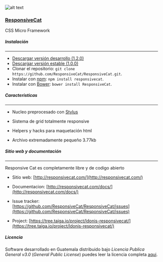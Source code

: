 ![alt text](http://img.ldonis.net/rcat/rcat-logo-notext-225.png "ResponsiveCat logo")

### [ResponsiveCat](http://responsivecat.com/)
CSS Micro Framework

##### Instalación
----------------
* [Descargar versión desarrollo (1.2.0)](https://github.com/ResponsiveCat/ResponsiveCat/archive/master.zip)
* [Descargar versión estable (1.0.0)](https://github.com/ResponsiveCat/ResponsiveCat/archive/1.0.0.zip)
* Clonar el repositorio: `git clone https://github.com/ResponsiveCat/ResponsiveCat.git`.
* Instalar con [npm](https://www.npmjs.com): `npm install responsivecat`.
* Instalar con [Bower](http://bower.io): `bower install ResponsiveCat`.

##### Caracteristicas
---------------

* Nucleo preprocesado con [Stylus](http://stylus-lang.com/)

* Sistema de grid totalmente responsive

* Helpers y hacks para maquetación html

* Archivo extremadamente pequeño 3.77kb

##### Sitio web y documentación
---------------

Responsive Cat es completamente libre y de codigo abierto

* Sitio web: [http://responsivecat.com/](http://responsivecat.com/)

* Documentacion: [http://responsivecat.com/docs/](http://responsivecat.com/docs/)

* Issue tracker: [https://github.com/ResponsiveCat/ResponsiveCat/issues](https://github.com/ResponsiveCat/ResponsiveCat/issues)

* Project: [https://tree.taiga.io/project/ldonis-responsivecat/](https://tree.taiga.io/project/ldonis-responsivecat/)

##### Licencia

Software desarrollado en Guatemala distribuido bajo *Licencia Publica General v3.0* (*General Public License*)  puedes leer la licencia completa [aqui](https://github.com/ResponsiveCat/ResponsiveCat/blob/master/LICENSE).
